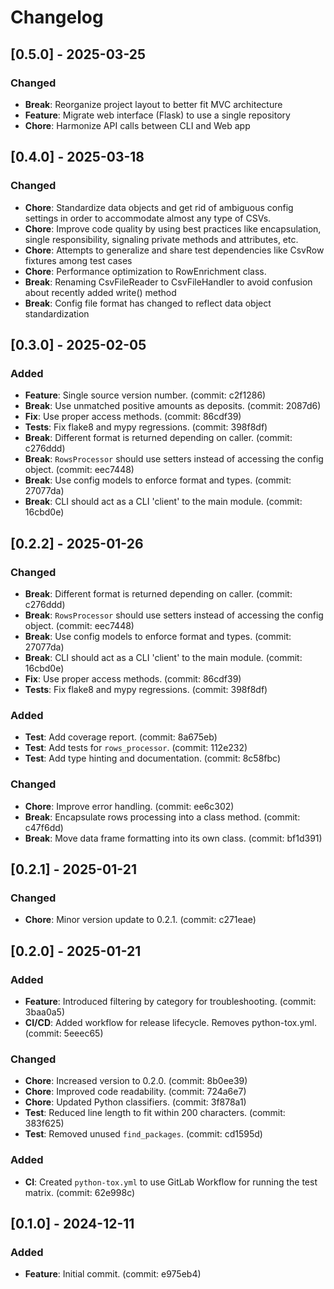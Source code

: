 # Changelog

## [0.5.0] - 2025-03-25
### Changed
- **Break**: Reorganize project layout to better fit MVC architecture
- **Feature**: Migrate web interface (Flask) to use a single repository
- **Chore**: Harmonize API calls between CLI and Web app

## [0.4.0] - 2025-03-18
### Changed
- **Chore**: Standardize data objects and get rid of ambiguous config settings in order to accommodate almost any type of CSVs.
- **Chore**: Improve code quality by using best practices like encapsulation, single responsibility, signaling private methods and attributes, etc.
- **Chore**: Attempts to generalize and share test dependencies like CsvRow fixtures among test cases
- **Chore**: Performance optimization to RowEnrichment class.
- **Break**: Renaming CsvFileReader to CsvFileHandler to avoid confusion about recently added write() method
- **Break**: Config file format has changed to reflect data object standardization

## [0.3.0] - 2025-02-05
### Added
- **Feature**: Single source version number. (commit: c2f1286)
- **Break**: Use unmatched positive amounts as deposits. (commit: 2087d6)
- **Fix**: Use proper access methods. (commit: 86cdf39)
- **Tests**: Fix flake8 and mypy regressions. (commit: 398f8df)
- **Break**: Different format is returned depending on caller. (commit: c276ddd)
- **Break**: `RowsProcessor` should use setters instead of accessing the config object. (commit: eec7448)
- **Break**: Use config models to enforce format and types. (commit: 27077da)
- **Break**: CLI should act as a CLI 'client' to the main module. (commit: 16cbd0e)

## [0.2.2] - 2025-01-26
### Changed
- **Break**: Different format is returned depending on caller. (commit: c276ddd)
- **Break**: `RowsProcessor` should use setters instead of accessing the config object. (commit: eec7448)
- **Break**: Use config models to enforce format and types. (commit: 27077da)
- **Break**: CLI should act as a CLI 'client' to the main module. (commit: 16cbd0e)
- **Fix**: Use proper access methods. (commit: 86cdf39)
- **Tests**: Fix flake8 and mypy regressions. (commit: 398f8df)

### Added
- **Test**: Add coverage report. (commit: 8a675eb)
- **Test**: Add tests for `rows_processor`. (commit: 112e232)
- **Test**: Add type hinting and documentation. (commit: 8c58fbc)

### Changed
- **Chore**: Improve error handling. (commit: ee6c302)
- **Break**: Encapsulate rows processing into a class method. (commit: c47f6dd)
- **Break**: Move data frame formatting into its own class. (commit: bf1d391)

## [0.2.1] - 2025-01-21
### Changed
- **Chore**: Minor version update to 0.2.1. (commit: c271eae)

## [0.2.0] - 2025-01-21
### Added
- **Feature**: Introduced filtering by category for troubleshooting. (commit: 3baa0a5)
- **CI/CD**: Added workflow for release lifecycle. Removes python-tox.yml. (commit: 5eeec65)

### Changed
- **Chore**: Increased version to 0.2.0. (commit: 8b0ee39)
- **Chore**: Improved code readability. (commit: 724a6e7)
- **Chore**: Updated Python classifiers. (commit: 3f878a1)
- **Test**: Reduced line length to fit within 200 characters. (commit: 383f625)
- **Test**: Removed unused `find_packages`. (commit: cd1595d)

### Added
- **CI**: Created `python-tox.yml` to use GitLab Workflow for running the test matrix. (commit: 62e998c)

## [0.1.0] - 2024-12-11
### Added
- **Feature**: Initial commit. (commit: e975eb4)